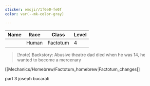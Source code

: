 ```yaml
---
sticker: emoji//1f6e0-fe0f
color: var(--mk-color-gray)

---
```


| Name | Race | Class | Level |
| ---- | ---- | ----- | ----- |
|      |Human      | Factotum      | 4     |
>[!note] Backstory: 
Abusive theatre dad died when he was 14, he wanted to become a mercenary

[[Mechanics/Homebrew/Factotum_homebrew|Factotum_changes]]



part 3 joseph
bucarati